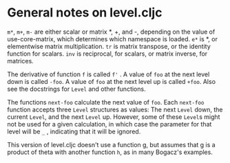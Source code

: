General notes on level.cljc
===

`m*`, `m+`, `m-` are either scalar or matrix *, +, and -, depending on the
value of use-core-matrix, which determines which namespace is loaded.
`e*` is *, or elementwise matrix multiplication.  `tr` is matrix transpose,
or the identity function for scalars.  `inv` is reciprocal, for scalars,
or matrix inverse, for matrices.

The derivative of function `f` is called `f'` .  A value of `foo` at the next
level down is called `-foo`.  A value of `foo` at the next level up is called
`+foo`.  Also see the docstrings for ``Level`` and other functions.

The functions `next-foo` calculate the next value of `foo`.  Each `next-foo`
function accepts three `Level` structures as values: The next `Level` down,
the current `Level`, and the next `Level` up.  However, some of these `Level`s
might not be used for a given calculation, in which case the parameter
for that level will be `_` , indicating that it will be ignored.

This version of level.cljc doesn't use a function g, but assumes that g is
a product of theta with another function `h`, as in many Bogacz's
examples.
